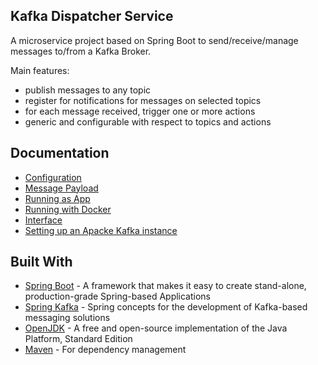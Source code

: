 Kafka Dispatcher Service
----
A microservice project based on Spring Boot to send/receive/manage messages to/from a Kafka Broker.

Main features:
* publish messages to any topic
* register for notifications for messages on selected topics
* for each message received, trigger one or more actions
* generic and configurable with respect to topics and actions

## Documentation

* [Configuration](CONFIGURATION.md)
* [Message Payload](PAYLOAD.md)
* [Running as App](APPLICATION.md)
* [Running with Docker](DOCKER.md)
* [Interface](INTERFACE.md)
* [Setting up an Apacke Kafka instance](APACHE_KAFKA.md)

## Built With
* [Spring Boot](https://spring.io/projects/spring-boot) - A framework that makes it easy to create stand-alone, production-grade Spring-based Applications
* [Spring Kafka](https://spring.io/projects/spring-kafka) - Spring concepts for the development of Kafka-based messaging solutions
* [OpenJDK](https://openjdk.java.net/) - A free and open-source implementation of the Java Platform, Standard Edition
* [Maven](https://maven.apache.org/) - For dependency management
